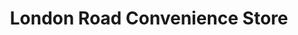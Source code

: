 ---
title: "London Road Convenience Store"
url: /derby/london-road-convenience-store/
shop: convenience
---